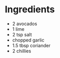 # Ingredients

* 2 avocados
* 1 lime
* 2 tsp salt
* chopped garlic
* 1.5 tbsp coriander
* 2 chillies